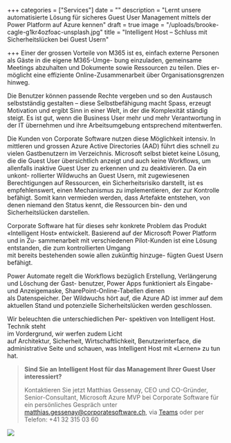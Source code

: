 +++
categories = ["Services"]
date = ""
description = "Lernt unsere automatisierte Lösung für sicheres Guest User Management mittels der Power Platform auf Azure kennen"
draft = true
image = "/uploads/brooke-cagle-g1kr4ozfoac-unsplash.jpg"
title = "Intelligent Host – Schluss mit Sicherheitslücken bei Guest Usern"

+++
Einer der grossen Vorteile von M365 ist es, einfach externe Personen als Gäste in die eigene M365-Umge- bung einzuladen, gemeinsame Meetings abzuhalten und Dokumente sowie Ressourcen zu teilen. Dies er- möglicht eine effiziente Online-Zusammenarbeit über Organisationsgrenzen hinweg.

Die Benutzer können passende Rechte vergeben und so den Austausch selbstständig gestalten – diese Selbstbefähigung macht Spass, erzeugt Motivation und ergibt Sinn in einer Welt, in der die Komplexität ständig steigt. Es ist gut, wenn die Business User mehr und mehr Verantwortung in der IT übernehmen und ihre Arbeitsumgebung entsprechend mitentwerfen.

Die Kunden von Corporate Software nutzen diese Möglichkeit intensiv. In mittleren und grossen Azure Active Directories (AAD) führt dies schnell zu vielen Gastbenutzern im Verzeichnis. Microsoft selbst bietet keine Lösung, die die Guest User übersichtlich anzeigt und auch keine Workflows, um allenfalls inaktive Guest User zu erkennen und zu deaktivieren. Da ein unkont- rollierter Wildwuchs an Guest Usern, mit zugewiesenen Berechtigungen auf Ressourcen, ein Sicherheitsrisiko darstellt, ist es empfehlenswert, einen Mechanismus zu implementieren, der zur Kontrolle befähigt. Somit kann vermieden werden, dass Artefakte entstehen, von denen niemand den Status kennt, die Ressourcen bin- den und Sicherheitslücken darstellen.

Corporate Software hat für dieses sehr konkrete Problem das Produkt «Intelligent Host» entwickelt. Basierend auf der Microsoft Power Platform und in Zu- sammenarbeit mit verschiedenen Pilot-Kunden ist eine Lösung entstanden, die zum kontrollierten Umgang  
 mit bereits bestehenden sowie allen zukünftig hinzuge- fügten Guest Usern befähigt.

Power Automate regelt die Workflows bezüglich Erstellung, Verlängerung und Löschung der Gast- benutzer, Power Apps funktioniert als Eingabe- und Anzeigemaske, SharePoint-Online-Tabellen dienen  
 als Datenspeicher. Der Wildwuchs hört auf, die Azure AD ist immer auf dem aktuellen Stand und potenzielle Sicherheitslücken werden geschlossen.

Wir beleuchten die unterschiedlichen Per- spektiven von Intelligent Host. Technik steht  
 im Vordergrund, wir werfen zudem Licht  
 auf Architektur, Sicherheit, Wirtschaftlichkeit, Benutzerinterface, die administrative Seite und schauen, was Intelligent Host mit «Lernen» zu tun hat.

> **Sind Sie an Intelligent Host für das Management Ihrer Guest User interessiert?**
>
> Kontaktieren Sie jetzt Matthias Gessenay, CEO und CO-Gründer, Senior-Consultant, Microsoft Azure MVP bei Corporate Software für ein persönliches Gespräch unter matthias.gessenay@corporatesoftware.ch, via [Teams](https://teams.microsoft.com/l/chat/0/0?users=matthias.gessenay@corporatesoftware.ch "Team Matthias Gessenay") oder per Telefon: +41 32 315 03 60

![](/uploads/matthias.png)